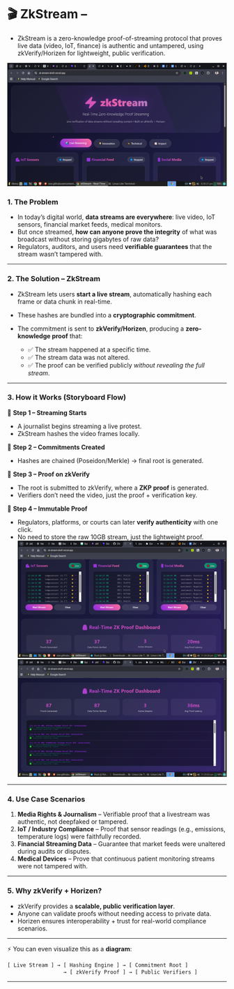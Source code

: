 # 🎬 ZkStream – 
* ZkStream is a zero-knowledge proof-of-streaming protocol that proves live data (video, IoT, finance) is authentic and untampered, using zkVerify/Horizen for lightweight, public verification.
 
![image](assets/zkstream.png)
### 1. **The Problem**

* In today’s digital world, **data streams are everywhere**: live video, IoT sensors, financial market feeds, medical monitors.
* But once streamed, **how can anyone prove the integrity** of what was broadcast without storing gigabytes of raw data?
* Regulators, auditors, and users need **verifiable guarantees** that the stream wasn’t tampered with.

---

### 2. **The Solution – ZkStream**

* ZkStream lets users **start a live stream**, automatically hashing each frame or data chunk in real-time.
* These hashes are bundled into a **cryptographic commitment**.
* The commitment is sent to **zkVerify/Horizen**, producing a **zero-knowledge proof** that:

  * ✅ The stream happened at a specific time.
  * ✅ The stream data was not altered.
  * ✅ The proof can be verified publicly *without revealing the full stream*.

---

### 3. **How it Works (Storyboard Flow)**

📌 **Step 1 – Streaming Starts**

* A journalist begins streaming a live protest.
* ZkStream hashes the video frames locally.

📌 **Step 2 – Commitments Created**

* Hashes are chained (Poseidon/Merkle) → final root is generated.

📌 **Step 3 – Proof on zkVerify**

* The root is submitted to zkVerify, where a **ZKP proof** is generated.
* Verifiers don’t need the video, just the proof + verification key.

📌 **Step 4 – Immutable Proof**

* Regulators, platforms, or courts can later **verify authenticity** with one click.
* No need to store the raw 10GB stream, just the lightweight proof.
![image](assets/zkforge-circom5.png)
![image](assets/zkforge-circom6.png)
---

### 4. **Use Case Scenarios**

1. **Media Rights & Journalism** – Verifiable proof that a livestream was authentic, not deepfaked or tampered.
2. **IoT / Industry Compliance** – Proof that sensor readings (e.g., emissions, temperature logs) were faithfully recorded.
3. **Financial Streaming Data** – Guarantee that market feeds were unaltered during audits or disputes.
4. **Medical Devices** – Prove that continuous patient monitoring streams were not tampered with.

---

### 5. **Why zkVerify + Horizen?**

* zkVerify provides a **scalable, public verification layer**.
* Anyone can validate proofs without needing access to private data.
* Horizen ensures interoperability + trust for real-world compliance scenarios.

---

⚡ You can even visualize this as a **diagram**:

```
[ Live Stream ] → [ Hashing Engine ] → [ Commitment Root ] 
                  → [ zkVerify Proof ] → [ Public Verifiers ]
```

---



